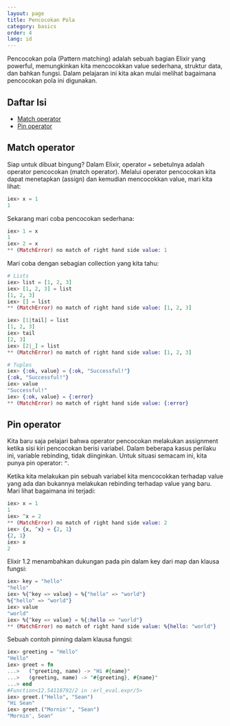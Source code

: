 ```yaml
---
layout: page
title: Pencocokan Pola
category: basics
order: 4
lang: id
---
```


Pencocokan pola (Pattern matching) adalah sebuah bagian Elixir yang powerful, memungkinkan kita mencocokkan value sederhana, struktur data, dan bahkan fungsi. Dalam pelajaran ini kita akan mulai melihat bagaimana pencocokan pola ini digunakan.

## Daftar Isi

- [Match operator](#match-operator)
- [Pin operator](#pin-operator)

## Match operator

Siap untuk dibuat bingung? Dalam Elixir, operator `=` sebetulnya adalah operator pencocokan (match operator). Melalui operator pencocokan kita dapat menetapkan (assign) dan kemudian mencocokkan value, mari kita lihat:

```elixir
iex> x = 1
1
```

Sekarang mari coba pencocokan sederhana:

```elixir
iex> 1 = x
1
iex> 2 = x
** (MatchError) no match of right hand side value: 1
```

Mari coba dengan sebagian collection yang kita tahu:

```elixir
# Lists
iex> list = [1, 2, 3]
iex> [1, 2, 3] = list
[1, 2, 3]
iex> [] = list
** (MatchError) no match of right hand side value: [1, 2, 3]

iex> [1|tail] = list
[1, 2, 3]
iex> tail
[2, 3]
iex> [2|_] = list
** (MatchError) no match of right hand side value: [1, 2, 3]

# Tuples
iex> {:ok, value} = {:ok, "Successful!"}
{:ok, "Successful!"}
iex> value
"Successful!"
iex> {:ok, value} = {:error}
** (MatchError) no match of right hand side value: {:error}
```

## Pin operator

Kita baru saja pelajari bahwa operator pencocokan melakukan assignment ketika sisi kiri pencocokan berisi variabel. Dalam beberapa kasus perilaku ini, variable rebinding, tidak diinginkan. Untuk situasi semacam ini, kita punya pin operator: `^`.

Ketika kita melakukan pin sebuah variabel kita mencocokkan terhadap value yang ada dan bukannya melakukan rebinding terhadap value yang baru. Mari lihat bagaimana ini terjadi:

```elixir
iex> x = 1
1
iex> ^x = 2
** (MatchError) no match of right hand side value: 2
iex> {x, ^x} = {2, 1}
{2, 1}
iex> x
2
```

Elixir 1.2 menambahkan dukungan pada pin dalam key dari map dan klausa fungsi:

```elixir
iex> key = "hello"
"hello"
iex> %{^key => value} = %{"hello" => "world"}
%{"hello" => "world"}
iex> value
"world"
iex> %{^key => value} = %{:hello => "world"}
** (MatchError) no match of right hand side value: %{hello: "world"}
```

Sebuah contoh pinning dalam klausa fungsi:

```elixir
iex> greeting = "Hello"
"Hello"
iex> greet = fn
...>   (^greeting, name) -> "Hi #{name}"
...>   (greeting, name) -> "#{greeting}, #{name}"
...> end
#Function<12.54118792/2 in :erl_eval.expr/5>
iex> greet.("Hello", "Sean")
"Hi Sean"
iex> greet.("Mornin'", "Sean")
"Mornin', Sean"
```

